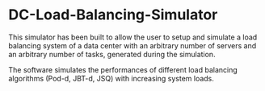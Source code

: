 # DC-Load-Balancing-Simulator

This simulator has been built to allow the user to setup and simulate a load balancing system of a data center with an arbitrary number of servers and an arbitrary number of tasks, generated during the simulation.

The software simulates the performances of different load balancing algorithms (Pod-d, JBT-d, JSQ) with increasing system loads.